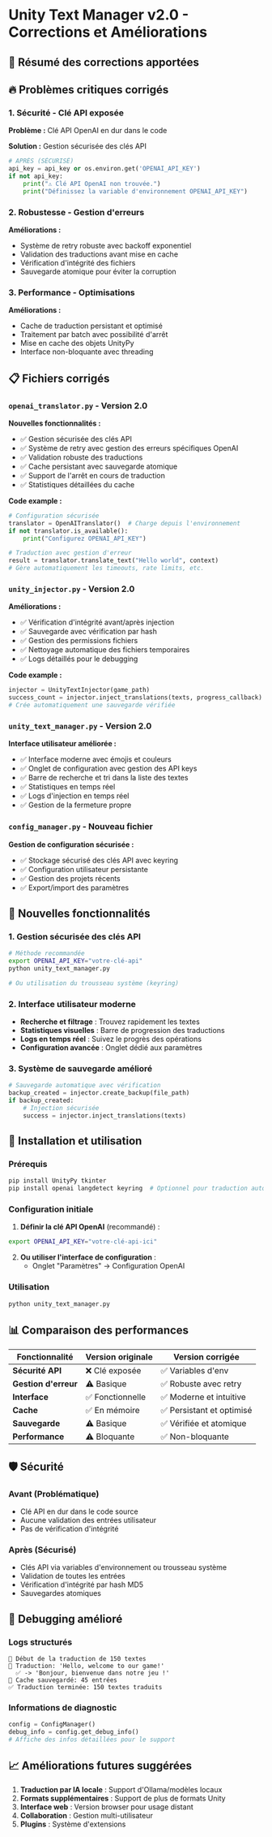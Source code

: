 # Unity Text Manager v2.0 - Corrections et Améliorations

## 🎯 Résumé des corrections apportées

## 🔥 Problèmes critiques corrigés

### 1. **Sécurité - Clé API exposée**
**Problème :** Clé API OpenAI en dur dans le code

**Solution :** Gestion sécurisée des clés API
```python
# APRÈS (SÉCURISÉ)
api_key = api_key or os.environ.get('OPENAI_API_KEY')
if not api_key:
    print("⚠️ Clé API OpenAI non trouvée.")
    print("Définissez la variable d'environnement OPENAI_API_KEY")
```

### 2. **Robustesse - Gestion d'erreurs**
**Améliorations :**
- Système de retry robuste avec backoff exponentiel
- Validation des traductions avant mise en cache
- Vérification d'intégrité des fichiers
- Sauvegarde atomique pour éviter la corruption

### 3. **Performance - Optimisations**
**Améliorations :**
- Cache de traduction persistant et optimisé
- Traitement par batch avec possibilité d'arrêt
- Mise en cache des objets UnityPy
- Interface non-bloquante avec threading

## 📋 Fichiers corrigés

### `openai_translator.py` - Version 2.0
**Nouvelles fonctionnalités :**
- ✅ Gestion sécurisée des clés API
- ✅ Système de retry avec gestion des erreurs spécifiques OpenAI
- ✅ Validation robuste des traductions
- ✅ Cache persistant avec sauvegarde atomique
- ✅ Support de l'arrêt en cours de traduction
- ✅ Statistiques détaillées du cache

**Code example :**
```python
# Configuration sécurisée
translator = OpenAITranslator()  # Charge depuis l'environnement
if not translator.is_available():
    print("Configurez OPENAI_API_KEY")

# Traduction avec gestion d'erreur
result = translator.translate_text("Hello world", context)
# Gère automatiquement les timeouts, rate limits, etc.
```

### `unity_injector.py` - Version 2.0
**Améliorations :**
- ✅ Vérification d'intégrité avant/après injection
- ✅ Sauvegarde avec vérification par hash
- ✅ Gestion des permissions fichiers
- ✅ Nettoyage automatique des fichiers temporaires
- ✅ Logs détaillés pour le debugging

**Code example :**
```python
injector = UnityTextInjector(game_path)
success_count = injector.inject_translations(texts, progress_callback)
# Crée automatiquement une sauvegarde vérifiée
```

### `unity_text_manager.py` - Version 2.0
**Interface utilisateur améliorée :**
- ✅ Interface moderne avec émojis et couleurs
- ✅ Onglet de configuration avec gestion des API keys
- ✅ Barre de recherche et tri dans la liste des textes
- ✅ Statistiques en temps réel
- ✅ Logs d'injection en temps réel
- ✅ Gestion de la fermeture propre

### `config_manager.py` - Nouveau fichier
**Gestion de configuration sécurisée :**
- ✅ Stockage sécurisé des clés API avec keyring
- ✅ Configuration utilisateur persistante
- ✅ Gestion des projets récents
- ✅ Export/import des paramètres

## 🚀 Nouvelles fonctionnalités

### 1. Gestion sécurisée des clés API
```bash
# Méthode recommandée
export OPENAI_API_KEY="votre-clé-api"
python unity_text_manager.py

# Ou utilisation du trousseau système (keyring)
```

### 2. Interface utilisateur moderne
- **Recherche et filtrage** : Trouvez rapidement les textes
- **Statistiques visuelles** : Barre de progression des traductions
- **Logs en temps réel** : Suivez le progrès des opérations
- **Configuration avancée** : Onglet dédié aux paramètres

### 3. Système de sauvegarde amélioré
```python
# Sauvegarde automatique avec vérification
backup_created = injector.create_backup(file_path)
if backup_created:
    # Injection sécurisée
    success = injector.inject_translations(texts)
```

## 🔧 Installation et utilisation

### Prérequis
```bash
pip install UnityPy tkinter
pip install openai langdetect keyring  # Optionnel pour traduction auto
```

### Configuration initiale
1. **Définir la clé API OpenAI** (recommandé) :
```bash
export OPENAI_API_KEY="votre-clé-api-ici"
```

2. **Ou utiliser l'interface de configuration** :
   - Onglet "Paramètres" → Configuration OpenAI

### Utilisation
```bash
python unity_text_manager.py
```

## 📊 Comparaison des performances

| Fonctionnalité | Version originale | Version corrigée |
|---|---|---|
| **Sécurité API** | ❌ Clé exposée | ✅ Variables d'env |
| **Gestion d'erreur** | ⚠️ Basique | ✅ Robuste avec retry |
| **Interface** | ✅ Fonctionnelle | ✅ Moderne et intuitive |
| **Cache** | ✅ En mémoire | ✅ Persistant et optimisé |
| **Sauvegarde** | ⚠️ Basique | ✅ Vérifiée et atomique |
| **Performance** | ⚠️ Bloquante | ✅ Non-bloquante |

## 🛡️ Sécurité

### Avant (Problématique)
- Clé API en dur dans le code source
- Aucune validation des entrées utilisateur
- Pas de vérification d'intégrité

### Après (Sécurisé)
- Clés API via variables d'environnement ou trousseau système
- Validation de toutes les entrées
- Vérification d'intégrité par hash MD5
- Sauvegardes atomiques

## 🐛 Debugging amélioré

### Logs structurés
```
🚀 Début de la traduction de 150 textes
🔄 Traduction: 'Hello, welcome to our game!'
  ✅ -> 'Bonjour, bienvenue dans notre jeu !'
💾 Cache sauvegardé: 45 entrées
✅ Traduction terminée: 150 textes traduits
```

### Informations de diagnostic
```python
config = ConfigManager()
debug_info = config.get_debug_info()
# Affiche des infos détaillées pour le support
```

## 📈 Améliorations futures suggérées

1. **Traduction par IA locale** : Support d'Ollama/modèles locaux
2. **Formats supplémentaires** : Support de plus de formats Unity
3. **Interface web** : Version browser pour usage distant
4. **Collaboration** : Gestion multi-utilisateur
5. **Plugins** : Système d'extensions
